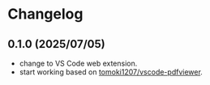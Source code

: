 # Changelog

## 0.1.0 (2025/07/05)

- change to VS Code web extension.
- start working based on [tomoki1207/vscode-pdfviewer](https://github.com/tomoki1207/vscode-pdfviewer/blob/main/CHANGELOG.md).
